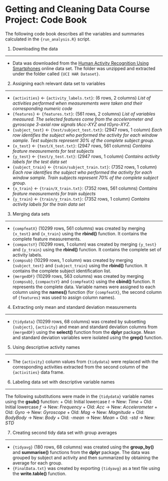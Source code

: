 Getting and Cleaning Data Course Project: Code Book
===================================================

The following code book describes all the variables and summaries
calculated in the `{run_analysis.R}` script.

1. Downloading the data
-----------------------

-   Data was downloaded from the [Human Activity Recognition Using
    Smartphones](http://archive.ics.uci.edu/ml/datasets/Human+Activity+Recognition+Using+Smartphones)
    online data set. The folder was unzipped and extracted under the
    folder called `{UCI HAR Dataset}`.

2. Assigning each relevant data set to variables
------------------------------------------------

-   `{activities}` &lt;- `{activity_labels.txt}`: (6 rows, 2 columns)
    *List of activities performed when measurements were taken and their
    corresponding numeric code*
-   `{features}` &lt;- `{features.txt}`: (561 rows, 2 columns) *List of
    variables measured. The selected features come from the
    accelerometer and gyroscope 3-axial raw signals tAcc-XYZ and
    tGyro-XYZ.*
-   `{subject_test}` &lt;- `{test/subject_test.txt}`: (2947 rows, 1
    column) *Each row identifies the subject who performed the activity
    for each window sample. Test subjects represent 30% of the complete
    subject group.*
-   `{x_test}` &lt;- `{test/X_test.txt}`: (2947 rows, 561 columns)
    *Contains feature measurements for test subjects*
-   `{y_test}` &lt;- `{test/y_test.txt}`: (2947 rows, 1 column)
    *Contains activity labels for the test data set*
-   `{subject_train}` &lt;- `{train/subject_train.txt}`: (7352 rows, 1
    column) *Each row identifies the subject who performed the activity
    for each window sample. Train subjects represent 70% of the complete
    subject group.*
-   `{x_train}` &lt;- `{train/X_train.txt}`: (7352 rows, 561 columns)
    *Contains feature measurements for train subjects*
-   `{y_train}` &lt;- `{train/y_train.txt}`: (7352 rows, 1 column)
    *Contains activity labels for the train data set*

3. Merging data sets
--------------------

-   `{compfeatX}` (10299 rows, 561 columns) was created by merging
    `{x_test}` and `{x_train}` using the **rbind()** function. It
    contains the complete feature measurements.
-   `{compactsY}` (10299 rows, 1 column) was created by merging
    `{y_test}` and `{y_train}` using the **rbind()** function. It
    contains the complete set of activity labels.
-   `{compsub}` (10299 rows, 1 column) was created by merging
    `{subject_test}` and `{subject_train}` using the **rbind()**
    function. It contains the complete subject identification list.
-   `{mergedDF}` (10299 rows, 563 columns) was created by merging
    `{compsub}`, `{compactsY}` and `{compfeatX}` using the **cbind()**
    function. It represents the complete data. Variable names were
    assigned to each column using the **names()** function (for
    `{compfeatX}`, the second column of `{features}` was used to assign
    column names).

4. Extracting only mean and standard deviation measurements
-----------------------------------------------------------

-   `{tidydata}` (10299 rows, 68 columns) was created by subsetting
    `{subject}`, `{activity}` and mean and standard deviation columns
    from `{mergedDF}` using the **select()** function from the **dplyr**
    package. Mean and standard deviation variables were isolated using
    the **grep()** function.

5. Using descriptive activity names
-----------------------------------

-   The `{activity}` column values from `{tidydata}` were replaced with
    the corresponding activities extracted from the second column of the
    `{activities}` data frame.

6. Labeling data set with descriptive variable names
----------------------------------------------------

The following substitutions were made in the `{tidydata}` variable names
using the **gsub()** function: + Old: Initial lowercase *t* -&gt; New:
*Time* + Old: Initial lowercase *f* -&gt; New: *Frequency* + Old: *Acc*
-&gt; New: *Accelerometer* + Old: *Gyro* -&gt; New: *Gyroscope* + Old:
*Mag* -&gt; New: *Magnitude* + Old: *BodyBody* -&gt; New: *Body* + Old:
*-mean* -&gt; New: *Mean* + Old: *-std* -&gt; New: *STD*

7. Creating second tidy data set with group averages
----------------------------------------------------

-   `{tidyavg}` (180 rows, 68 columns) was created using the
    **group\_by()** and **summarise()** functions from the **dplyr**
    package. The data was grouped by subject and activity and then
    summarized by obtaining the average for each group.
-   `{FinalData.txt}` was created by exporting `{tidyavg}` as a text
    file using the **write.table()** function.
